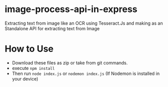 # image-process-api-in-express
Extracting text from image like an OCR using Tesseract.Js and making as an Standalone API for extracting text from Image
# How to Use 
<ul>
<li>Download these files as zip or take from git commands. </li>
<li>execute <code>npm install</code> </li>
<li> Then run <code>node index.js</code> or <code>nodemon index.js</code> (If Nodemon is installed in your device) </li>
<ul>
